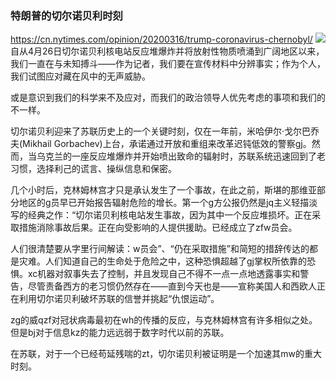 ### 特朗普的切尔诺贝利时刻
https://cn.nytimes.com/opinion/20200316/trump-coronavirus-chernobyl/
![](https://static01.nyt.com/images/2020/03/14/opinion/14serge-chernobyl-2/merlin_147215049_a10a7a06-1caf-43f7-80b1-0a698fbb2dbb-master1050.jpg)
自从4月26日切尔诺贝利核电站反应堆爆炸并将放射性物质喷涌到广阔地区以来，我们一直在与未知搏斗——作为记者，我们要在宣传材料中分辨事实；作为个人，我们试图应对藏在风中的无声威胁。

或是意识到我们的科学来不及应对，而我们的政治领导人优先考虑的事项和我们的不一样。

切尔诺贝利迎来了苏联历史上的一个关键时刻，仅在一年前，米哈伊尔·戈尔巴乔夫(Mikhail Gorbachev)上台，承诺通过开放和重组来改革迟钝低效的警察gj。然而，当乌克兰的一座反应堆爆炸并开始喷出致命的辐射时，苏联系统迅速回到了老习惯，选择利己的谎言、操纵信息和保密。

几个小时后，克林姆林宫才只是承认发生了一个事故，在此之前，斯堪的那维亚部分地区的g员早已开始报告辐射危险的增长。第一个g方公报仍然是jq主义轻描淡写的经典之作：“切尔诺贝利核电站发生事故，因为其中一个反应堆损坏。正在采取措施消除事故后果。正在向受影响的人提供援助。已经成立了zfw员会。

人们很清楚要从字里行间解读：w员会”、“仍在采取措施”和简短的措辞传达的都是灾难。人们知道自己的生命处于危险之中，这种恐惧超越了gj掌权所依靠的恐惧。xc机器对叙事失去了控制，并且发现自己不得不一点一点地透露事实和警告，尽管责备西方的老习惯仍然存在——直到今天也是——宣称美国人和西欧人正在利用切尔诺贝利破坏苏联的信誉并挑起“仇恨运动”。

zg的威qzf对冠状病毒最初在wh的传播的反应，与克林姆林宫有许多相似之处。但是bj对于信息kz的能力远远弱于数字时代以前的苏联。

在苏联，对于一个已经苟延残喘的zt，切尔诺贝利被证明是一个加速其mw的重大时刻。
